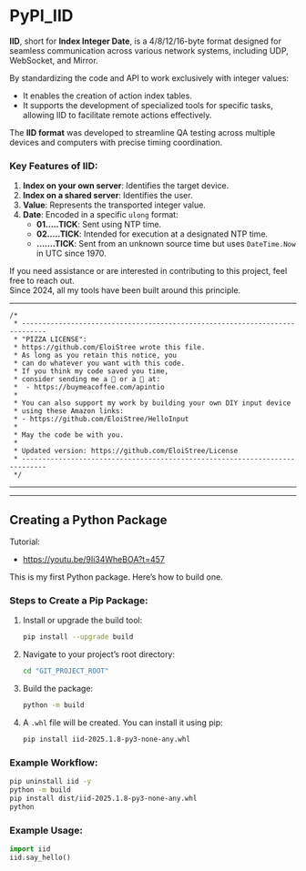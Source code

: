 # PyPI_IID

**IID**, short for **Index Integer Date**, is a 4/8/12/16-byte format designed for seamless communication across various network systems, including UDP, WebSocket, and Mirror.

By standardizing the code and API to work exclusively with integer values:
- It enables the creation of action index tables.
- It supports the development of specialized tools for specific tasks, allowing IID to facilitate remote actions effectively.

The **IID format** was developed to streamline QA testing across multiple devices and computers with precise timing coordination.

### Key Features of IID:
1. **Index on your own server**: Identifies the target device.
2. **Index on a shared server**: Identifies the user.
3. **Value**: Represents the transported integer value.
4. **Date**: Encoded in a specific `ulong` format:
   - **01.....TICK**: Sent using NTP time.
   - **02.....TICK**: Intended for execution at a designated NTP time.
   - **.......TICK**: Sent from an unknown source time but uses `DateTime.Now` in UTC since 1970.

If you need assistance or are interested in contributing to this project, feel free to reach out.  
Since 2024, all my tools have been built around this principle.

---

```
/*
 * ----------------------------------------------------------------------------
 * "PIZZA LICENSE":
 * https://github.com/EloiStree wrote this file.
 * As long as you retain this notice, you
 * can do whatever you want with this code.
 * If you think my code saved you time,
 * consider sending me a 🍺 or a 🍕 at:
 *  - https://buymeacoffee.com/apintio
 * 
 * You can also support my work by building your own DIY input device
 * using these Amazon links:
 * - https://github.com/EloiStree/HelloInput
 *
 * May the code be with you.
 *
 * Updated version: https://github.com/EloiStree/License
 * ----------------------------------------------------------------------------
 */
```

--------------------


--------------------


## Creating a Python Package

Tutorial:
- https://youtu.be/9Ii34WheBOA?t=457


This is my first Python package. Here’s how to build one.

### Steps to Create a Pip Package:

1. Install or upgrade the build tool:  
   ```bash
   pip install --upgrade build
   ```

2. Navigate to your project’s root directory:  
   ```bash
   cd "GIT_PROJECT_ROOT"
   ```

3. Build the package:  
   ```bash
   python -m build
   ```

4. A `.whl` file will be created. You can install it using pip:  
   ```bash
   pip install iid-2025.1.8-py3-none-any.whl
   ```

### Example Workflow:

```bash
pip uninstall iid -y
python -m build
pip install dist/iid-2025.1.8-py3-none-any.whl
python
```

### Example Usage:

```python
import iid
iid.say_hello()
```


